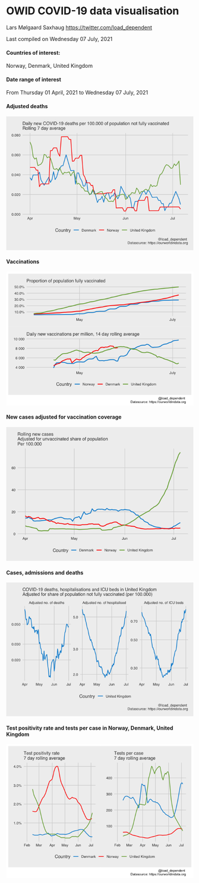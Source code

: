 OWID COVID-19 data visualisation
================
Lars Mølgaard Saxhaug <https://twitter.com/load_dependent>

Last compiled on Wednesday 07 July, 2021

#### Countries of interest:

Norway, Denmark, United Kingdom

#### Date range of interest

From Thursday 01 April, 2021 to Wednesday 07 July, 2021

#### Adjusted deaths

![](README_files/figure-gfm/adjusted_deaths-1.png)<!-- -->

#### Vaccinations

![](README_files/figure-gfm/vaccinations-1.png)<!-- -->

#### New cases adjusted for vaccination coverage

![](README_files/figure-gfm/new%20cases-1.png)<!-- -->

#### Cases, admissions and deaths

![](README_files/figure-gfm/cases_adm_deathc-1.png)<!-- -->

#### Test positivity rate and tests per case in Norway, Denmark, United Kingdom

![](README_files/figure-gfm/tests-1.png)<!-- -->
